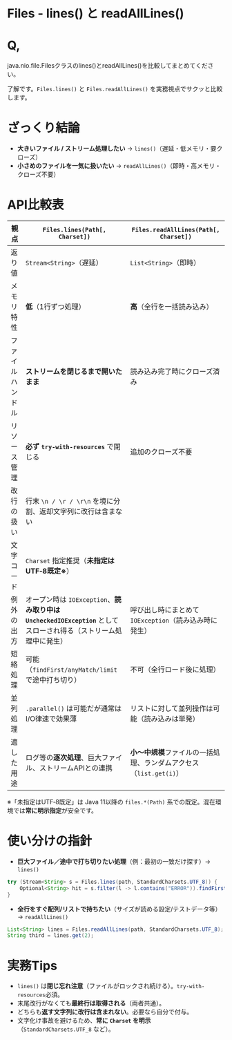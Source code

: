 # Files - lines() と readAllLines()

# Q,

java.nio.file.Filesクラスのlines()とreadAllLines()を比較してまとめてください。

了解です。`Files.lines()` と `Files.readAllLines()` を実務視点でサクッと比較します。

# ざっくり結論

- **大きいファイル / ストリーム処理したい** → `lines()`（遅延・低メモリ・要クローズ）
- **小さめのファイルを一気に扱いたい** → `readAllLines()`（即時・高メモリ・クローズ不要）

# API比較表

| 観点 | `Files.lines(Path[, Charset])` | `Files.readAllLines(Path[, Charset])` |
| --- | --- | --- |
| 返り値 | `Stream<String>`（遅延） | `List<String>`（即時） |
| メモリ特性 | **低**（1行ずつ処理） | **高**（全行を一括読み込み） |
| ファイルハンドル | **ストリームを閉じるまで開いたまま** | 読み込み完了時にクローズ済み |
| リソース管理 | **必ず `try-with-resources`** で閉じる | 追加のクローズ不要 |
| 改行の扱い | 行末 `\n / \r / \r\n` を境に分割、返却文字列に改行は含まない |  |
| 文字コード | `Charset` 指定推奨（**未指定はUTF‑8既定※**） |  |
| 例外の出方 | オープン時は `IOException`、**読み取り中は `UncheckedIOException`** としてスローされ得る（ストリーム処理中に発生） | 呼び出し時にまとめて `IOException`（読み込み時に発生） |
| 短絡処理 | 可能（`findFirst/anyMatch/limit` で途中打ち切り） | 不可（全行ロード後に処理） |
| 並列処理 | `.parallel()` は可能だが通常はI/O律速で効果薄 | リストに対して並列操作は可能（読み込みは単発） |
| 適した用途 | ログ等の**逐次処理**、巨大ファイル、ストリームAPIとの連携 | **小～中規模**ファイルの一括処理、ランダムアクセス（`list.get(i)`） |

※「未指定はUTF‑8既定」は Java 11以降の `files.*(Path)` 系での既定。混在環境では**常に明示指定**が安全です。

# 使い分けの指針

- **巨大ファイル／途中で打ち切りたい処理**（例：最初の一致だけ探す）→ `lines()`

```java
try (Stream<String> s = Files.lines(path, StandardCharsets.UTF_8)) {
    Optional<String> hit = s.filter(l -> l.contains("ERROR")).findFirst();
}
```

- **全行をすぐ配列/リストで持ちたい**（サイズが読める設定/テストデータ等）→ `readAllLines()`

```java
List<String> lines = Files.readAllLines(path, StandardCharsets.UTF_8);
String third = lines.get(2);
```

# 実務Tips

- `lines()` は**閉じ忘れ注意**（ファイルがロックされ続ける）。`try-with-resources`必須。
- 末尾改行がなくても**最終行は取得される**（両者共通）。
- どちらも**返す文字列に改行は含まれない**。必要なら自分で付与。
- 文字化け事故を避けるため、**常に `Charset` を明示**（`StandardCharsets.UTF_8` など）。